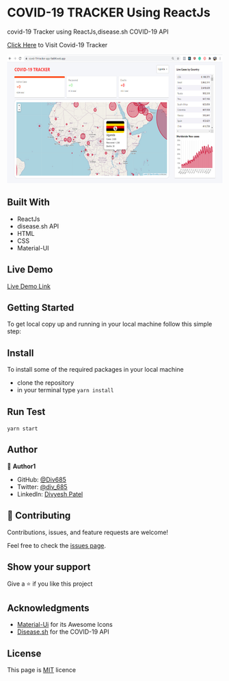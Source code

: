 # COVID-19 TRACKER Using ReactJs 
covid-19 Tracker using ReactJs,disease.sh COVID-19 API

[Click Here](https://covid-19-tracker-app-9a604.web.app/) to Visit Covid-19 Tracker 

<!--<img src="https://github.com/Div685/Corona-Tracker/blob/master/src/screenshot/covid%201.jpg" width="350" height="300">  <img src="https://github.com/Div685/Corona-Tracker/blob/master/src/screenshot/covid%204.jpg" width="350" height="300"> 
<img src="https://github.com/Div685/Corona-Tracker/blob/master/src/screenshot/covid%202.jpg" width="750" height="300"> -->
<img src="https://github.com/Div685/Corona-Tracker/blob/master/src/screenshot/covid%203.jpg" width="750" height="300">

## Built With
- ReactJs
- disease.sh API
- HTML
- CSS
- Material-UI

## Live Demo
[Live Demo Link](https://covid-19-tracker-app-9a604.web.app/)

## Getting Started

To get local copy up and running in your local machine follow this simple step:

## Install

To install some of the required packages in your local machine

- clone the repository
- in your terminal type `yarn install`

## Run Test

`yarn start`

## Author

:bust_in_silhouette: **Author1**

- GitHub: [@Div685](https://github.com/Div685)
- Twitter: [@div_685](https://twitter.com/div_685)
- LinkedIn: [Divyesh Patel](https://www.linkedin.com/in/divyesh-patel-2a15a6107)

## :handshake: Contributing

Contributions, issues, and feature requests are welcome!

Feel free to check the [issues page](https://github.com/Div685/Corona-Tracker/issues).

## Show your support

Give a :star: if you like this project

## Acknowledgments
- [Material-Ui](https://material-ui.com/components/material-icons/) for its Awesome Icons
- [Disease.sh](https://disease.sh/) for the COVID-19 API

## License

This page is [MIT](LICENSE/) licence

